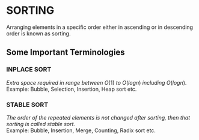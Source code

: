# SORTING
Arranging elements in a specific order either in ascending or in descending order is known as sorting.

## Some Important Terminologies
### INPLACE SORT
_Extra space required in range between_ $O(1)$ _to_ $O(logn)$ _including_ $O(logn)$.<br>
Example: Bubble, Selection, Insertion, Heap sort etc.

### STABLE SORT
_The order of the repeated elements is not changed after sorting, then that sorting is called stable sort._ <br>
Example: Bubble, Insertion, Merge, Counting, Radix sort etc.

